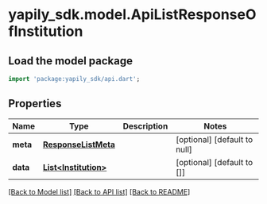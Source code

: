 # yapily_sdk.model.ApiListResponseOfInstitution

## Load the model package
```dart
import 'package:yapily_sdk/api.dart';
```

## Properties
Name | Type | Description | Notes
------------ | ------------- | ------------- | -------------
**meta** | [**ResponseListMeta**](ResponseListMeta.md) |  | [optional] [default to null]
**data** | [**List&lt;Institution&gt;**](Institution.md) |  | [optional] [default to []]

[[Back to Model list]](../README.md#documentation-for-models) [[Back to API list]](../README.md#documentation-for-api-endpoints) [[Back to README]](../README.md)


